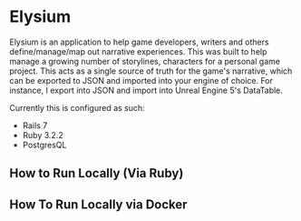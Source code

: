 # Elysium

Elysium is an application to help game developers, writers and others define/manage/map out 
narrative experiences.  This was built to help manage a growing number of storylines, characters for a personal game project.
This acts as a single source of truth for the game's narrative, which can be exported to JSON and imported into your engine
of choice.  For instance, I export into JSON and import into Unreal Engine 5's DataTable.  

Currently this is configured as such:
- Rails 7
- Ruby 3.2.2
- PostgresQL


## How to Run Locally (Via Ruby)



## How To Run Locally via Docker
